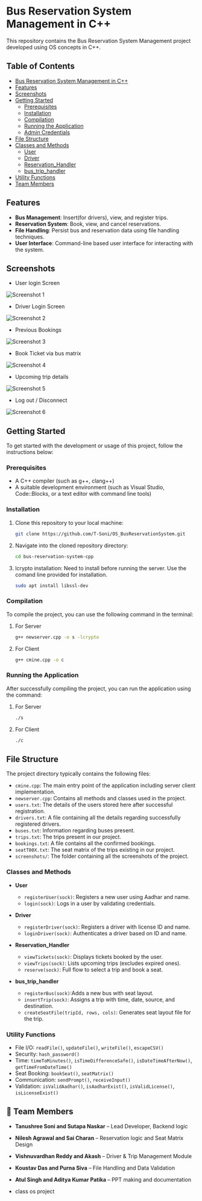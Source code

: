 # Bus Reservation System Management in C++


This repository contains the Bus Reservation System Management project developed using OS concepts in C++.

## Table of Contents

- [Bus Reservation System Management in C++](#bus-reservation-system-management-in-c)
 - [Features](#Features)
 - [Screenshots](#screenshots)
 - [Getting Started](#getting-started)
    - [Prerequisites](#prerequisites)
    - [Installation](#installation)
    - [Compilation](#compilation)
    - [Running the Application](#running-the-application)
    - [Admin Credentials](#admin-credentials)
  - [File Structure](#file-structure)
  - [Classes and Methods](#classes-and-methods)
    - [User](#user)
    - [Driver](#driver)
    - [Reservation_Handler](#reservation-handler)
    - [bus_trip_handler](#bus_trip_handler)
  - [Utility Functions](#utility-functions)
  - [Team Members](#team-members)



## Features

- **Bus Management**: Insert(for drivers), view, and register trips.
- **Reservation System**: Book, view, and cancel reservations.
- **File Handling**: Persist bus and reservation data using file handling techniques.
- **User Interface**: Command-line based user interface for interacting with the system.

## Screenshots

- User login Screen

![Screenshot 1](screenshots/1.png "User Screen")

- Driver Login Screen

![Screenshot 2](screenshots/2.png "Driver Screen")

- Previous Bookings

![Screenshot 3](screenshots/4.png "Previous bookings")

- Book Ticket via bus matrix

![Screenshot 4](screenshots/3.png "Book Ticket")

- Upcoming trip details

![Screenshot 5](screenshots/5.png "Upcoming trips")

- Log out / Disconnect

![Screenshot 6](screenshots/6.png "Log out ")



## Getting Started

To get started with the development or usage of this project, follow the instructions below:

### Prerequisites

- A C++ compiler (such as g++, clang++)
- A suitable development environment (such as Visual Studio, Code::Blocks, or a text editor with command line tools)

### Installation

1. Clone this repository to your local machine:

    ```bash
    git clone https://github.com/T-Soni/OS_BusReservationSystem.git
    ```

2. Navigate into the cloned repository directory:

    ```bash
    cd bus-reservation-system-cpp
    ```

3. lcrypto installation: Need to install before running the server. Use the comand line provided for installation.

     ```bash
    sudo apt install libssl-dev
    ```


### Compilation

To compile the project, you can use the following command in the terminal:

1. For Server 

    ```bash
    g++ newserver.cpp -o s -lcrypto
    ```

1. For Client 

    ```bash
    g++ cmine.cpp -o c
    ```



### Running the Application

After successfully compiling the project, you can run the application using the command:

1. For Server 

    ```bash
    ./s
    ```

1. For Client 

    ```bash
    ./c
    ```



## File Structure

The project directory typically contains the following files:

- `cmine.cpp`: The main entry point of the application including server client implementation.
- `newserver.cpp`: Contains all methods and classes used in the project.
- `users.txt`: The details of the users stored here after successful registration.
- `drivers.txt`: A file containing all the details regarding successfully registered drivers.
- `buses.txt`: Information regarding buses present. 
- `trips.txt`: The trips present in our project.
- `bookings.txt`: A file contains all the confirmed bookings.
- `seatT00X.txt`: The seat matrix of the trips existing in our project.
- `screenshots/`: The folder containing all the screenshots of the project.

### Classes and Methods 

- **User**
  - `registerUser(sock)`: Registers a new user using Aadhar and name.
  - `login(sock)`: Logs in a user by validating credentials.

- **Driver**
  - `registerDriver(sock)`:  Registers a driver with license ID and name.
  - `loginDriver(sock)`: Authenticates a driver based on ID and name.

- **Reservation_Handler**
  - `viewTickets(sock)`:  Displays tickets booked by the user.
  - `viewTrips(sock)`: Lists upcoming trips (excludes expired ones).
  - `reserve(sock)`: Full flow to select a trip and book a seat.

- **bus_trip_handler**
  - `registerBus(sock)`:Adds a new bus with seat layout.
  - `insertTrip(sock)`: Assigns a trip with time, date, source, and destination.
  - `createSeatFile(tripId, rows, cols)`: Generates seat layout file for the trip.

### Utility Functions

- File I/O: `readFile()`, `updateFile()`, `writeFile()`, `escapeCSV()`
- Security: `hash_password()`
- Time: `timeToMinutes()`, `isTimeDifferenceSafe()`, `isDateTimeAfterNow()`, `getTimeFromDateTime()`
- Seat Booking: `bookSeat()`, `seatMatrix()`
- Communication: `sendPrompt()`, `receiveInput()`
- Validation: `isValidAadhar()`, `isAadharExist()`, `isValidLicense()`, `isLicenseExist()`


## 👥 Team Members

- **Tanushree Soni and Sutapa Naskar** – Lead Developer, Backend logic
- **Nilesh Agrawal and Sai Charan** –  Reservation logic and Seat Matrix Design
- **Vishnuvardhan Reddy and Akash** – Driver & Trip Management Module
- **Koustav Das and Purna Siva** – File Handling and Data Validation
- **Atul Singh and Aditya Kumar Patika** – PPT making and documentation

- class os project



